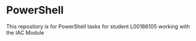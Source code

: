 # PowerShell
This repository is for PowerShell tasks for student L00186105 working with the IAC Module
